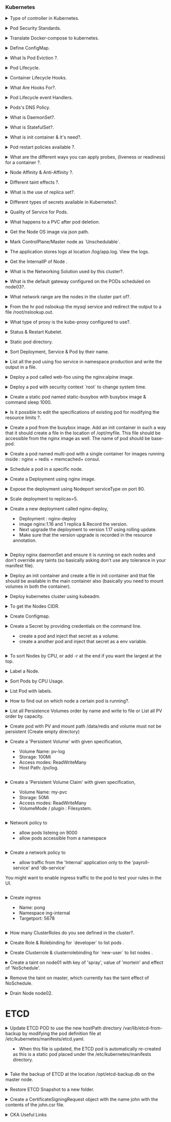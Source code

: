 
### Kubernetes

<details>
<summary> Type of controller in Kubernetes.</summary><br><b>

- `ReplicaSet` - It creates a stable set of pods, all running the same workload. You will almost never create this directly.
- `Deployment` - It maintains a ReplicaSet with the desired configuration, with some additional configuration for managing updates and rollbacks.
- `StatefulSet` - It is used to manage stateful applications with persistent storage. Pod names are persistent and are retained when rescheduled (app-0, app-1). Storage stays associated with replacement pods, and volumes persist when pods are deleted.
- `Job` - A Job creates one or more short-lived Pods and expects them to successfully terminate.
- `CronJob` - A CronJob creates Jobs on a schedule.
- `DaemonSet` - It ensures that all (or some) Nodes run a copy of a Pod. As nodes are added to the cluster, Pods are added to them. As nodes are removed from the cluster, those Pods are garbage collected. Common for system processes like CNI, Monitor agents, proxies, etc.

</b></details>

<details>
<summary> Pod Security Standards.</summary><br><b>

<!-- overview -->

The Pod Security Standards define three different _policies_ to broadly cover the security
spectrum. These policies are _cumulative_ and range from highly-permissive to highly-restrictive.
This guide outlines the requirements of each policy.

| Profile | Description |
| ------ | ----------- |
| <strong style="white-space: nowrap">Privileged</strong> | Unrestricted policy, providing the widest possible level of permissions. This policy allows for known privilege escalations. |
| <strong style="white-space: nowrap">Baseline</strong> | Minimally restrictive policy which prevents known privilege escalations. Allows the default (minimally specified) Pod configuration. |
| <strong style="white-space: nowrap">Restricted</strong> | Heavily restricted policy, following current Pod hardening best practices. |

<!-- body -->

[Pod Security Standards](https://kubernetes.io/docs/concepts/security/pod-security-standards/)

</b></details>

<details>
<summary> Translate Docker-compose to kubernetes.</summary><br><b>

What's Kompose? It's a conversion tool for all things compose (namely Docker Compose) to container orchestrators (Kubernetes or OpenShift).

### Use Kompose

In a few steps, we'll take you from Docker Compose to Kubernetes. All
you need is an existing `docker-compose.yml` file.

1. Go to the directory containing your `docker-compose.yml` file. If you don't have one, test using this one.

   ```yaml
   version: "2"

   services:

     redis-master:
       image: k8s.gcr.io/redis:e2e
       ports:
         - "6379"

     redis-slave:
       image: gcr.io/google_samples/gb-redisslave:v3
       ports:
         - "6379"
       environment:
         - GET_HOSTS_FROM=dns

     frontend:
       image: gcr.io/google-samples/gb-frontend:v4
       ports:
         - "80:80"
       environment:
         - GET_HOSTS_FROM=dns
       labels:
         kompose.service.type: LoadBalancer
   ```

2. To convert the `docker-compose.yml` file to files that you can use with
   `kubectl`, run `kompose convert` and then `kubectl apply -f <output file>`.

   ```bash
   kompose convert
   ```

[Kompose](https://kubernetes.io/docs/tasks/configure-pod-container/translate-compose-kubernetes/)

</b></details>

<details>
<summary> Define ConfigMap.</summary><br><b>

Many applications rely on configuration which is used during either application initialization or runtime. Most of the times there is a requirement to adjust values assigned to configuration parameters. ConfigMaps is the kubernetes way to inject application pods with configuration data. ConfigMaps allow you to decouple configuration artifacts from image content to keep containerized applications portable. This page provides a series of usage examples demonstrating how to create ConfigMaps and configure Pods using data stored in ConfigMaps.

You can use either `kubectl create configmap` or a ConfigMap generator in `kustomization.yaml` to create a ConfigMap. Note that `kubectl` starts to support `kustomization.yaml` since 1.14.

Use the `kubectl create configmap` command to create ConfigMaps from `directories`, `files`, or `literal values` :

```shell
kubectl create configmap <map-name> <data-source>
```

where \<map-name> is the name you want to assign to the ConfigMap and \<data-source> is the directory, file, or literal value to draw the data from.
The name of a ConfigMap object must be a valid

* `Create ConfigMaps from directories `
```shell
kubectl create configmap test-config --from-file=dirPath
```
* `Create ConfigMaps from files `
```shell
kubectl create configmap test-file3 --from-file=jenkins-deploy-pod-k8s.txt

#If you want to Define the key to use when creating a ConfigMap from a file.
kubectl create configmap test-file3 --from-file=testkey=jenkins-deploy-pod-k8s.txt
```
* `Create ConfigMaps from literal values `
```shell
kubectl create configmap special-config --from-literal=special.how=very --from-literal=special.type=charm
```
You can pass in multiple key-value pairs. Each pair provided on the command line is represented as a separate entry in the `data` section of the ConfigMap.

[ConfigMap](https://kubernetes.io/docs/tasks/configure-pod-container/configure-pod-configmap/)

</b></details>

<details>
<summary> What Is Pod Eviction ?.</summary><br><b>

A pod eviction is a characteristic function of Kubernetes used in certain scenarios, such as node NotReady, insufficient node resources, and expelling pods to other nodes. There are two eviction mechanisms in Kubernetes:

* `kube-controller-manager`: Periodically checks the status of all nodes and evicts all pods on the node when the node is in NotReady state for more than a certain period.

following startup parameters are provided to control eviction:

1. `pod-eviction-timeout`: After the NotReady state node exceeds a default time of five minutes, the eviction will be executed.

2. `node-eviction-rate`: The drive rate, or the rate at which the node is driven.

3. `secondary-node-eviction-rate`: When there are too many down nodes in the cluster, the corresponding drive rate is also reduced.

4. `unhealthy-zone-threshold`: When the number of node downtimes in the zone exceeds 55 percent, and the zone is unhealthy.

5.` arge-cluster-size-threshold`: Determines whether the cluster is large. A cluster with over 50 (default) nodes is a large cluster.

* `kubelet`: Periodically checks the resources of the node and evicts some pods according to their priority when resources are insufficient.

The specific resources checked are:

* `memory.available`

* `nodefs.available`

* `nodefs.inodesFree`

* `imagefs.available`

* `imagefs.inodesFree`

</b></details>

<details>
<summary> Pod Lifecycle.</summary><br><b>

A Pod's `status` field is a object, which has a `phase` field.Phase of a Pod is high-level summary of where the Pod is in its lifecycle. Here are the possible values for `phase`:

Value       | Description
:-----------|:-----------
`Pending`   | The Pod has been accepted by the Kubernetes cluster, but one or more of the containers has not been set up and made ready to run. This includes time a Pod spends waiting to be scheduled as well as the time spent downloading container images over the network.
`Running`   | The Pod has been bound to a node, and all of the containers have been created. At least one container is still running, or is in the process of starting or restarting.
`Succeeded` | All containers in the Pod have terminated in success, and will not be restarted.
`Failed`    | All containers in the Pod have terminated, and at least one container has terminated in failure. That is, the container either exited with non-zero status or was terminated by the system.
`Unknown`   | For some reason the state of the Pod could not be obtained. This phase typically occurs due to an error in communicating with the node where the Pod should be running.

* When a Pod is being deleted, it is shown as `Terminating` by some kubectl commands.
This `Terminating` status is not one of the Pod phases.
A Pod is granted a term to terminate gracefully, which defaults to 30 seconds.
You can use the flag `--force` to terminate a Pod by force.

If a node dies or is disconnected from the rest of the cluster, Kubernetes
applies a policy for setting the `phase` of all Pods on the lost node to Failed.

* `Container states `: 3 possible container states: `Waiting`, `Running`, and `Terminated`.

To check the state of a Pod's containers, you can use
`kubectl describe pod <name-of-pod>`. The output shows the state for each container
within that Pod.

* `Waiting` : If a container is not in either the `Running` or `Terminated` state, it is `Waiting`.
A container in the `Waiting` state is still running the operations it requires in order to complete start up: 
for e.g. , pulling the container image from a container image registry, or applying secret data.
When you use `kubectl` to query a Pod with a container that is `Waiting`, you also see
a Reason field to summarize why the container is in that state.

* `Running` : `Running` status indicates that a container is executing without issues. If there
was a `postStart` hook configured, it has already executed and finished. When you use
`kubectl` to query a Pod with a container that is `Running`, you also see information
about when the container entered the `Running` state.

* `Terminated` : `Terminated` state began execution and then either ran to
completion or failed for some reason. When you use `kubectl` to query a Pod with
a container that is `Terminated`, you see a reason, an exit code, and the start and
finish time for that container's period of execution.

If a container has a `preStop` hook configured, this hook runs before the container enters
the `Terminated` state.

[Pod Lifecycle](https://kubernetes.io/docs/concepts/workloads/pods/pod-lifecycle/)

</b></details>

<details>
<summary> Container Lifecycle Hooks.</summary><br><b>

Kubernetes provides Containers with lifecycle hooks. The hooks enable Containers to be aware of events in their management lifecycle and run code implemented in a handler when the corresponding lifecycle hook is executed.

`There are two hooks that are exposed to Containers:`

`PostStart ` : This hook is executed immediately after a container is created. However, there is no guarantee that the hook will execute before the container ENTRYPOINT. No parameters are passed to the handler.

`PreStop ` : This hook is called immediately before a container is terminated due to an API request or management event such as a liveness/startup probe failure, preemption, resource contention and others. A call to the PreStop hook fails if the container is already in a terminated or completed state and the hook must complete before the TERM signal to stop the container can be sent. The Pod's termination grace period countdown begins before the PreStop hook is executed, so regardless of the outcome of the handler, the container will eventually terminate within the Pod's termination grace period. No parameters are passed to the handler.

[Hooks](https://kubernetes.io/docs/concepts/containers/container-lifecycle-hooks/)

</b></details>

<details>
<summary> What Are Hooks For?.</summary><br><b>

The primary purpose of lifecycle hooks is to provide a mechanism for detecting and responding to container state changes. The surfaced events track each container’s progress through its linear lifecycle. Before starting to use hooks, it’s important to understand what each of the three lifecycle phases means :`Waiting`, `Running`, and `Terminated`.

Being able to track transitions between these phases gives you more insights into the status of your cluster. Registered hook handlers run within the container, so they can prepare or clean up its environment as it moves in and out of the Running state.

As hooks are managed by Kubernetes, they’re guaranteed to be executed, even in a failure scenario. Your hooks will still run if a container becomes Terminated because Kubernetes evicted its pod. You can reliably handle terminations due to resource constraints and cluster-level errors using lifecycle event handlers.

* `Hook Handlers` : Handlers are the second foundational component of the lifecycle hook system. There are two different types, Exec and HTTP.

[Hooks Handlers](https://www.containiq.com/post/kubernetes-container-lifecycle-events-and-hooks)
</b></details>

<details>
<summary> Pod Lifecycle event Handlers.</summary><br><b>

Kubernetes supports the postStart and preStop events. Kubernetes sends the postStart event immediately after a Container is started, and it sends the preStop event immediately before the Container is terminated. A Container may specify one handler per event.

Kubernetes sends the postStart event immediately after the Container is created. There is no guarantee, however, that the postStart handler is called before the Container's entrypoint is called. The postStart handler runs asynchronously relative to the Container's code, but Kubernetes' management of the container blocks until the postStart handler completes. The Container's status is not set to RUNNING until the postStart handler completes.

Kubernetes sends the preStop event immediately before the Container is terminated. Kubernetes' management of the Container blocks until the preStop handler completes, unless the Pod's grace period expires. 

* Kubernetes only sends the preStop event when a Pod is terminated. This means that the preStop hook is not invoked when the Pod is completed.

[Handlers](https://kubernetes.io/docs/tasks/configure-pod-container/attach-handler-lifecycle-event/)

</b></details>


<details>
<summary>Pods's DNS Policy.</summary><br><b>

A DNS query may return different results based on the namespace of the Pod making it. DNS queries that don't specify a namespace are limited to the Pod's namespace. Access Services in other namespaces by specifying it in the DNS query.

For example, consider a Pod in a test namespace. A data Service is in the prod namespace.

A query for data returns no results, because it uses the Pod's test namespace.

A query for data.prod returns the intended result, because it specifies the namespace.

DNS queries may be expanded using the Pod's /etc/resolv.conf. Kubelet sets this file for each Pod. For example, a query for just data may be expanded to data.test.svc.cluster.local. The values of the search option are used to expand queries. 

```
nameserver 10.32.0.10
search <namespace>.svc.cluster.local svc.cluster.local cluster.local
options ndots:5
```

In summary, a Pod in the _test_ namespace can successfully resolve either 
`data.prod` or `data.prod.svc.cluster.local`.

What objects get DNS records?

1. Services
2. Pods

## Services

* `A/AAAA records` : "Normal" (not headless) Services are assigned a DNS A or AAAA record,
depending on the IP family of the Service, for a name of the form
`my-svc.my-namespace.svc.cluster-domain.example`.  This resolves to the cluster IP
of the Service.

"Headless" (without a cluster IP) Services are also assigned a DNS A or AAAA record,
depending on the IP family of the Service, for a name of the form
`my-svc.my-namespace.svc.cluster-domain.example`.  Unlike normal
Services, this resolves to the set of IPs of the Pods selected by the Service.
Clients are expected to consume the set or else use standard round-robin
selection from the set.

* `SRV records` : SRV Records are created for named ports that are part of normal or [Headless
Services].

For each named port, the SRV record would have the form
`_my-port-name._my-port-protocol.my-svc.my-namespace.svc.cluster-domain.example`.

For a regular Service, this resolves to the port number and the domain name:
`my-svc.my-namespace.svc.cluster-domain.example`.

## Pods

* `A/AAAA records` : 

In general a Pod has the following DNS resolution:

`pod-ip-address.my-namespace.pod.cluster-domain.example`.

For example, if a Pod in the `default` namespace has the IP address 172.17.0.3,
and the domain name for your cluster is `cluster.local`, then the Pod has a DNS name:

`172-17-0-3.default.pod.cluster.local`.

Any Pods exposed by a Service have the following DNS resolution available:

`pod-ip-address.service-name.my-namespace.svc.cluster-domain.example`.

* Pod's hostname and subdomain fields

Currently when a Pod is created, its hostname is the Pod's `metadata.name` value.

The Pod spec has an optional `hostname` field, which can be used to specify the
Pod's hostname. When specified, it takes precedence over the Pod's name to be
the hostname of the Pod. For example, given a Pod with `hostname` set to
"`my-host`", the Pod will have its hostname set to "`my-host`".

The Pod spec also has an optional `subdomain` field which can be used to specify
its subdomain. For example, a Pod with `hostname` set to "`foo`", and `subdomain`
set to "`bar`", in namespace "`my-namespace`", will have the fully qualified
domain name (FQDN) "`foo.bar.my-namespace.svc.cluster-domain.example`".

For a headless Service, this resolves to multiple answers, one for each Pod
that is backing the Service, and contains the port number and the domain name of the Pod
of the form `auto-generated-name.my-svc.my-namespace.svc.cluster-domain.example`.

DNS policies can be set on a per-Pod basis. Currently Kubernetes supports the
following Pod-specific DNS policies. These policies are specified in the
`dnsPolicy` field of a Pod Spec.

- "`Default`": The Pod inherits the name resolution configuration from the node
  that the Pods run on.

- "`ClusterFirst`": Any DNS query that does not match the configured cluster
  domain suffix, such as "`www.kubernetes.io`", is forwarded to the upstream
  nameserver inherited from the node. Cluster administrators may have extra
  stub-domain and upstream DNS servers configured.

- "`ClusterFirstWithHostNet`": For Pods running with hostNetwork, you should
  explicitly set its DNS policy "`ClusterFirstWithHostNet`".
  - Note: This is not supported on Windows.

- "`None`": It allows a Pod to ignore DNS settings from the Kubernetes
  environment. All DNS settings are supposed to be provided using the
  `dnsConfig` field in the Pod Spec.

[DNS Policy](https://kubernetes.io/docs/concepts/services-networking/dns-pod-service/)

</b></details>


<details>
<summary>What is DaemonSet?.</summary><br><b>

A _DaemonSet_ ensures that all (or some) Nodes run a copy of a Pod.  As nodes are added to the
cluster, Pods are added to them.  As nodes are removed from the cluster, those Pods are garbage
collected.  Deleting a DaemonSet will clean up the Pods it created.

Some typical uses of a DaemonSet are:

- running a cluster storage daemon on every node
- running a logs collection daemon on every node
- running a node monitoring daemon on every node

In a simple case, one DaemonSet, covering all nodes, would be used for each type of daemon.
A more complex setup might use multiple DaemonSets for a single type of daemon, but with
different flags and/or different memory and cpu requests for different hardware types.

* `Taints and Tolerations` : Although Daemon Pods respect but following tolerations are added to DaemonSet Pods automatically according to the related features.

| Toleration Key                           | Effect     | Version | Description |
| ---------------------------------------- | ---------- | ------- | ----------- |
| `node.kubernetes.io/not-ready`           | NoExecute  | 1.13+   | DaemonSet pods will not be evicted when there are node problems such as a network partition. |
| `node.kubernetes.io/unreachable`         | NoExecute  | 1.13+   | DaemonSet pods will not be evicted when there are node problems such as a network partition. |
| `node.kubernetes.io/disk-pressure`       | NoSchedule | 1.8+    | DaemonSet pods tolerate disk-pressure attributes by default scheduler. |
| `node.kubernetes.io/memory-pressure`     | NoSchedule | 1.8+    | DaemonSet pods tolerate memory-pressure attributes by default scheduler. |
| `node.kubernetes.io/unschedulable`       | NoSchedule | 1.12+   | DaemonSet pods tolerate unschedulable attributes by default scheduler. |
| `node.kubernetes.io/network-unavailable` | NoSchedule | 1.12+   | DaemonSet pods, who uses host network, tolerate network-unavailable attributes by default scheduler. |

[DaemonSet](https://kubernetes.io/docs/concepts/workloads/controllers/daemonset/)
</b></details>

<details>
<summary>What is StatefulSet?.</summary><br><b>

StatefulSet is the workload API object used to manage stateful applications. Manages the deployment and scaling of a set of Pods, and provides guarantees about the ordering and uniqueness of these Pods. 

Like a Deployment, a StatefulSet manages Pods that are based on an identical container spec.

Unlike a Deployment, a StatefulSet maintains a sticky identity for each of their Pods. These pods are created from the same spec, but are not interchangeable: each has a persistent identifier that it maintains across any rescheduling.

If you want to use storage volumes to provide persistence for your workload, you can use a StatefulSet as part of the solution. Although individual Pods in a StatefulSet are susceptible to failure, the persistent Pod identifiers make it easier to match existing volumes to the new Pods that replace any that have failed.

StatefulSets are valuable for applications that require one or more of the following.

* Stable, unique network identifiers.

* Stable, persistent storage.

* Ordered, graceful deployment and scaling.

* Ordered, automated rolling updates.

StatefulSet Pods have a unique identity that is comprised of an ordinal, a
stable network identity, and stable storage. The identity sticks to the Pod,
regardless of which node it's (re)scheduled on.

* `Ordinal Index` : For a StatefulSet with N replicas, each Pod in the StatefulSet will be
assigned an integer ordinal, from 0 up through N-1, that is unique over the Set.

* `Stable Network ID` : Each Pod in a StatefulSet derives its hostname from the name of the StatefulSet and the ordinal of the Pod. The pattern for the constructed hostname is `$(statefulset name)-$(ordinal)`. for example 3 Pods will be named `web-0,web-1,web-2`.

A StatefulSet can use a Headless Service to control the domain of its Pods. The domain managed by this Service takes the form: 

`$(service name).$(namespace).svc.cluster.local`, where "cluster.local" is the cluster domain.

Each Pod gets a matching DNS subdomain, taking the form: `$(podname).$(governing service domain)`, where the governing service is defined by the `serviceName` field on the StatefulSet.

StatefulSet name, and how that affects the DNS names for the StatefulSet's Pods.

Cluster Domain | Service (ns/name) | StatefulSet (ns/name)  | StatefulSet Domain  | Pod DNS | Pod Hostname |
-------------- | ----------------- | ----------------- | -------------- | ------- | ------------ |
 cluster.local | default/nginx     | default/web       | nginx.default.svc.cluster.local | web-{0..N-1}.nginx.default.svc.cluster.local | web-{0..N-1} |
 cluster.local | foo/nginx         | foo/web           | nginx.foo.svc.cluster.local     | web-{0..N-1}.nginx.foo.svc.cluster.local     | web-{0..N-1} |
 kube.local    | foo/nginx         | foo/web           | nginx.foo.svc.kube.local        | web-{0..N-1}.nginx.foo.svc.kube.local        | web-{0..N-1} |


[StatefulSet](https://kubernetes.io/docs/concepts/workloads/controllers/statefulset/)
</b></details>

<details>
<summary>What is init container & it's need?.</summary><br><b>

An Init container is the one that starts and executes before other containers in the same Pod. It meant to perform initialization logic for the main application hosted on the Pod. Contain utilities or custom code for setup that is not present in an app image for security reasons. For example, create the necessary user accounts, perform database migrations, create database schemas and so on.

[Init-Containers](https://kubernetes.io/docs/concepts/workloads/pods/init-containers/)
</b></details>

<details>
<summary>Pod restart policies available ?.</summary><br><b>

* The spec of a Pod has a restartPolicy field with possible values Always, OnFailure, and Never. 

* The default value is Always.

The restartPolicy applies to all containers in the Pod. restartPolicy only refers to restarts of the containers by the kubelet on the same node. After containers in a Pod exit, the kubelet restarts them with an exponential back-off delay (10s, 20s, 40s, …), that is capped at five minutes. Once a container has executed for 10 minutes without any problems, the kubelet resets the restart backoff timer for that container.

</b></details>

<details>
<summary>What are the different ways you can apply probes, (liveness or readiness) for a container ?.</summary><br><b>

The kubelet uses liveness probes to know when to restart a container. For example, liveness probes could catch a deadlock, where an application is running, but unable to make progress. Restarting a container in such a state can help to make the application more available despite bugs.

* liveness exec/command : 

* liveness HTTP request :  kubelet sends an HTTP GET request to the server that is running in the container and listening on port 8080. If the handler for the server's /healthz path returns a success code, the kubelet considers the container to be alive and healthy. If the handler returns a failure code, the kubelet kills the container and restarts it.

Any code greater than or equal to 200 and less than 400 indicates success. Any other code indicates failure.

* liveness TCP request : kubelet will attempt to open a socket to your container on the specified port. If it can establish a connection, the container is considered healthy, if it can't it is considered a failure.

* liveness gRPC request : If your application implements gRPC Health Checking Protocol, kubelet can be configured to use it for application liveness checks. You must enable the GRPCContainerProbe feature gate in order to configure checks that rely on gRPC.

The kubelet uses readiness probes to know when a container is ready to start accepting traffic. A Pod is considered ready when all of its containers are ready. One use of this signal is to control which Pods are used as backends for Services. When a Pod is not ready, it is removed from Service load balancers.

The kubelet uses startup probes to know when a container application has started. If such a probe is configured, it disables liveness and readiness checks until it succeeds, making sure those probes don't interfere with the application startup. This can be used to adopt liveness checks on slow starting containers, avoiding them getting killed by the kubelet before they are up and running.

Protect slow starting containers with startup probes

Sometimes, you have to deal with legacy applications that might require an additional startup time on their first initialization. In such cases, it can be tricky to set up liveness probe parameters without compromising the fast response to deadlocks that motivated such a probe. The trick is to set up a startup probe with the same command, HTTP or TCP check, with a failureThreshold * periodSeconds long enough to cover the worse case startup time.


[Liveness / Readiness Probes](https://kubernetes.io/docs/tasks/configure-pod-container/configure-liveness-readiness-startup-probes/)

[Youtube](https://www.youtube.com/watch?v=3TJRkKWuVoM&ab_channel=JustmeandOpensource)

</b></details>

<details>
<summary>Node Affinity & Anti-Affinity ?. </summary><br><b>

You can constrain a Pod so that it can only run on particular set of node(s). There are several ways to do this:

* nodeSelector field matching against node labels

` kubectl get nodes --show-labels `

` kubectl label nodes <your-node-name> disktype=ssd`

* Affinity and anti-affinity
    * Node affinity functions like the nodeSelector field but is more expressive and allows you to specify soft rules.

```yaml
apiVersion: v1
kind: Pod
metadata:
  name: nginx
spec:
  affinity:
    nodeAffinity:
      requiredDuringSchedulingIgnoredDuringExecution:
        nodeSelectorTerms:
        - matchExpressions:
          - key: disktype
            operator: In
            values:
            - ssd            
  containers:
  - name: nginx
    image: nginx
    imagePullPolicy: IfNotPresent
```
* Inter-pod affinity/anti-affinity allows you to constrain Pods against labels on other Pods.

* nodeName field

```yaml
apiVersion: v1
kind: Pod
metadata:
  name: nginx
spec:
  containers:
  - name: nginx
    image: nginx
  nodeName: kube-01
```

[Node Affinity & Anti-Affinity](https://kubernetes.io/docs/concepts/scheduling-eviction/assign-pod-node/#node-affinity)

</b></details>

<details>
<summary>Different taint effects ?. </summary><br><b>

Tolerations are applied to pods, and allow (but do not require) the pods to schedule onto nodes with matching taints.

Taints and tolerations work together to ensure that pods are not scheduled onto inappropriate nodes. One or more taints are applied to a node; this marks that the node should not accept any pods that do not tolerate the taints.

[Taint & Tolerations](https://kubernetes.io/docs/tasks/configure-pod-container/configure-liveness-readiness-startup-probes/)

</b></details>

<details>
<summary>What is the use of replica set?.</summary><br><b>

A ReplicaSet ensures that a specified number of pod replicas are running at any given time. 

However, a Deployment is a higher-level concept that manages ReplicaSets and provides declarative updates to Pods along with a lot of other useful features. 

Therefore, we recommend using Deployments instead of directly using ReplicaSets, unless you require custom update orchestration or don't require updates at all. 

This actually means that you may never need to manipulate ReplicaSet objects: use a Deployment instead, and define your application in the spec section.

[ReplicaSet](https://kubernetes.io/docs/concepts/workloads/controllers/replicaset/)

</b></details>

<details>
<summary>Different types of secrets available in Kubernetes?.</summary><br><b>

|   Type                            |      Usecase             |
|---------------------------------- |--------------------------|
|Opaque arbitrary                   | user-defined data        |
|kubernetes.io/service-account-token| service account token    |
|kubernetes.io/dockercfg            |serialized .dockercfg file|
|kubernetes.io/dockerconfigjson     |serialized config.jsonfile|
|kubernetes.io/basic-auth           |cred for basic auth       |
|kubernetes.io/ssh-auth             |credentials for SSH auth  |
|kubernetes.io/tls                  |for a TLS client/server   |
|bootstrap.kubernetes.io/token      | bootstrap token data     |

[Types of Secrets](https://kubernetes.io/docs/concepts/configuration/secret/)
</b></details>


<details>
<summary>Quality of Service for Pods.</code></summary><br><b>

When Kubernetes creates a Pod it assigns one of these QoS classes to the Pod:

* Guaranteed : 
    * Every Container in the Pod must have a memory limit and a memory request.

    * For every Container in the Pod, the memory limit must equal the memory request. 

    * Every Container in the Pod must have a CPU limit and a CPU request.

    * For every Container in the Pod, the CPU limit must equal the CPU request.

* Burstable : At least one Container in the Pod has a memory or CPU request or limit.

* BestEffort : Containers in the Pod must not have any memory or CPU limits or requests.
</b></details>

<details>
<summary>What happens to a PVC after pod deletion.</code></summary><br><b>

PVCs have a lifetime independent of pods. If PV still exists it may be because it has ReclaimPolicy set to Retain in which case it won't be deleted even if PVC is gone.

PersistentVolumes can have various reclaim policies, including “Retain”, “Recycle”, and “Delete”. For dynamically provisioned PersistentVolumes, the default reclaim policy is “Delete”. This means that a dynamically provisioned volume is automatically deleted when a user deletes the corresponding PersistentVolumeClaim. This automatic behavior might be inappropriate if the volume contains precious data. Notice that the RECLAIM POLICY is Delete (default value), which is one of the two reclaim policies, the other one is Retain. (A third policy Recycle has been deprecated). In case of Delete, the PV is deleted automatically when the PVC is removed, and the data on the PVC will also be lost.

In that case, it is more appropriate to use the “Retain” policy. With the “Retain” policy, if a user deletes a PersistentVolumeClaim, the corresponding PersistentVolume is not be deleted. Instead, it is moved to the Released phase, where all of its data can be manually recovered.

This may also happens too when persistent volume is protected. You should be able to cross verify this:

kubectl describe pvc PVC_NAME | grep Finalizers

</b></details>


<details>
<summary>Get the Node OS image via json path.</code></summary><br><b>

`kubectl get node -o=jsonpath=’{.items[*].status.nodeInfo.osImage}’ `

`kubectl describe nodes | grep -i "OS Image" `
</b></details>

<details>
<summary>Mark ControlPlane/Master node as `Unschedulable`.</code></summary><br><b>

`kubectl taint nodes master/controlplane node-role.kubernetes.io/master:NoSchedule- `
</b></details>

<details>
<summary>The application stores logs at location /log/app.log. View the logs.</code></summary><br><b>

`  kubectl exec webapp cat /log/app.log `

for searching logs for a pattern

`kubectl logs foobar -n pods | grep "file-not-found" `
</b></details>

<details>
<summary>Get the InternalIP of Node .</code></summary><br><b>

`kubectl get nodes -o jsonpath='{.items[*].status.addresses[?(@.type=="InternalIP")].address}' `

For Node Info

`kubectl get nodes -o custom-columns=NAME:.metadata.name,VER:.status.nodeInfo.kubeletVersion `

` kubectl get nodes -o=jsonpath=’{.items[*].metadata.name}’ `

` kubectl get po -o wide --sort-by=.spec.nodeName `

`kubectl get pod -o=custom-columns=NAME:.metadata.name,IMAGE:.spec.containers[*].image --all-namespaces `

for Deployment

`kubectl get deployment -o=jsonpath={.items[0].metadata.name} `

</b></details>

<details>
<summary>What is the Networking Solution used by this cluster?.</code></summary><br><b>

`Check the config file located at /etc/cni/net.d/ `
</b></details>

<details>
<summary>What is the default gateway configured on the PODs scheduled on node03?.</code></summary><br><b>

` ip addr show weave `

` ip link show weave`
</b></details>

<details>
<summary>What network range are the nodes in the cluster part of?.</code></summary><br><b>

 Run the command `ip addr` and look at the IP address assigned to the `ens3 interfaces`. Derive network range from that. 
</b></details>


<details>
<summary>From the hr pod nslookup the mysql service and redirect the output to a file /root/nslookup.out.</code></summary><br><b>

` kubectl exec -it hr nslookup mysql.payroll > /root/nslookup.out `

` Kubectl run test-dns --image=busybox:1.28 --restart=Never --rm -it nslookup nginx-service > /opt/service.dns `

</b></details>

<details>
<summary>What type of proxy is the kube-proxy configured to use?.</code></summary><br><b>

` kubectl logs kube-proxy-ft6n7 -n kube-system `
</b></details>


<details>
<summary>Status & Restart Kubelet.</code></summary><br><b>

`sudo systemctl status kubelet `

`sudo systemctl start kubelet `
</b></details>


<details>
<summary>Static pod directory.</code></summary><br><b>

Static Pods are managed directly by the kubelet daemon on a specific node, without the API server observing them. Unlike Pods that are managed by the control plane (for example, a Deployment); instead, the kubelet watches each static Pod (and restarts it if it fails).

Static Pods are always bound to one Kubelet on a specific node.

The kubelet automatically tries to create a mirror Pod on the Kubernetes API server for each static Pod. This means that the Pods running on a node are visible on the API server, but cannot be controlled from there. The Pod names will be suffixed with the node hostname with a leading hyphen.

`Dir : /etc/kubernetes/manifests/ `
</b></details>


<details>
<summary>Sort Deployment, Service & Pod by their name.</code></summary><br><b>

` kubectl get deploy --sort-by=.metadata.name `
` kubectl get services --sort-by=.metadata.name `
` kubectl get pod --sort-by=.metadata.name `
</b></details>

<details>
<summary>List all the pod using foo service in namespace production and write the output in a file.</code></summary><br><b>

` kubectl  get po -n production —selectors=labelsUsedByFooService `
</b></details>


<details>
<summary>Deploy a pod called web-foo using the nginx:alpine image.</code></summary><br><b>

`kubectl run web-foo --image=nginx:alpine --restart=Never`
</b></details>

<details>
<summary>Deploy a pod  with  security context `root` to change system time.</code></summary><br><b>

```yaml
apiVersion: v1
kind: Pod
metadata:
  name: ubuntu-sleeper
  namespace: default
spec:
  securityContext:
    runAsUser: 1010
  containers:
  - command:
    - sleep
    - "4800"
    image: ubuntu
    name: ubuntu-sleeper
    securityContext:
      capabilities:
        add: ["SYS_TIME"]

```
</b></details>


<details>
<summary>Create a static pod named static-busybox 
with busybox image & command sleep 1000.</code></summary><br><b>

` kubectl run --restart=Never --image=busybox static-busybox --dry-run -o yaml --command -- sleep 1000 > /etc/kubernetes/manifests/static-busybox.yaml `
</b></details>


<details>
<summary>Is it possible to edit the specifications of existing pod for modifying the resource limits ?.</summary><br><b>

No, recreate it using updated spec.
</b></details>

<details>
<summary>Create a pod from the busybox image. Add an init container in such a way that it should create a file in the location of /opt/myfile. This file should be accessible from the nginx image as well. The name of pod should be base-pod.</code></summary><br><b>

`kubectl run --generator=run-pod/v1 base-pod --image=busybox --dry-run -o yaml >pod.yaml `

` kubectl exec -it init-pod-example init -c nginx  -- /bin/bash `
`ls -l /opt`
</b></details>

<details>
<summary>Create a pod named multi-pod with a single container for   images running inside : nginx + redis + memcached+ consul.</code></summary><br><b>

```yaml
apiVersion: v1
kind: Pod
metadata:
  name: multi-pod
spec:
  containers:
  - image: nginx
    name: nginx
  - image: redis
    name: redis
  - image: memcached
    name: memcached
  - image: consul
    name: consul 
```
</b></details>


<details>
<summary> Schedule a pod in a specific node.</code></summary><br><b>

```yaml
apiVersion: v1
kind: Pod
metadata:
  creationTimestamp: null
  labels:
    run: nginx
  name: nginx
spec:
  tolerations:
      - key: node-role.kubernetes.io/master
        effect: NoSchedule
  containers:
  - image: nginx
    name: nginx
    resources: {}
  nodeSelector:
     disktype: ssd
  dnsPolicy: ClusterFirst
  restartPolicy: Always
status: {}
 
```
</b></details>

<details>
<summary>Create a Deployment using nginx image.</code></summary><br><b>

`kubectl create deployment --image=nginx nginx --replicas=2 --dry-run=client -o yaml > nginx-deploy.yaml `
</b></details>

<details>
<summary>Expose the deployment using Nodeport serviceType on port 80.</code></summary><br><b>

`kubectl expose deployment nginx --type=NodePort --port=80 --name=nginx-service --dry-run -o yaml > nginx-service.yaml `
</b></details>

<details>
<summary>Scale deployment to replicas=5.</code></summary><br><b>

`kubectl scale deployment.v1.apps/presentation --replicas=5 ` 
</b></details>

<details>
<summary>Create a new deployment called nginx-deploy, 

* Deployment : nginx-deploy
* image nginx:1.16 and 1 replica & Record the version. 
* Next upgrade the deployment to version 1.17 using rolling update. 
* Make sure that the version upgrade is recorded in the resource annotation.</code></summary><br><b>
 
`kubectl run nginx-deploy --image=nginx:1.16 --replicas=1 --record `
`kubectl rollout history deploy nginx-deploy `

`kubectl set image deployment/nginx-deploy nginx-deploy=nginx:1.17 --record `

#verify

`kubectl rollout history deploy nginx-deploy `

`kubectl describe deploy nginx-deploy | grep -i image `

`kubectl describe pod nginx-deploy-5bd9796fd6-z92f9 | grep image `
</b></details>

<details>
<summary> Deploy nginx daemonSet and ensure it is running on each nodes and don't override any taints (so basically asking don't use any tolerance in your manifest file).</code></summary><br><b>

```yaml
apiVersion: apps/v1
kind: DaemonSet
metadata:
 name: nginx-daemonset
spec:
 selector:
   matchLabels:
     app: nginx-app
 template:
   metadata:
     labels:
       app: nginx-app
   spec:
     containers:
       - name: nginx-app
         image: nginx

```
</b></details>

<details>
<summary> Deploy an init container and create a file in init container and that file should be available in the main container also (basically you need to mount volumes in both the container).</code></summary><br><b>

```yaml
apiVersion: v1
kind: Pod
metadata:
  name: init-pod-example
  labels:
    app: init-demo
spec:
  containers:
    - name: nginx
      image: nginx
      volumeMounts:
        - name: vol1
          mountPath: "/var/www/html"
  initContainers:
    - name: busybox
      image: busybox
      volumeMounts:
        - name: vol1
          mountPath: "/demo"
      command: ['sh','-c','echo "Hello World" > /demo/hello.txt']
  volumes:
  - name: vol1
    hostPath:
      path: /tmp/demo
```
</b></details>


<details>
<summary> Deploy kubernetes cluster using kubeadm.</code></summary><br><b>

* Install kubeadm package on each node

* Run “kubeadm init” on the master node.

* Run below commands on the master node

* mkdir -p $HOME/.kube

* sudo cp -i /etc/kubernetes/admin.conf $HOME/.kube/config

* sudo chown $(id -u):$(id -g) $HOME/.kube/config”

* Install weavenet network plugin using the below command

` kubectl apply -f "https://cloud.weave.works/k8s/net?k8s-version=$(kubectl version | base64 | tr -d '\n')" `

</b></details>


<details>
<summary>To get the Nodes CIDR.</code></summary><br><b>

`kubectl get nodes -o jsonpath=’{.items[*].spec.podCIDR}’ `
</b></details>


<details>
<summary>Create Configmap.</code></summary><br><b>

`kubectl create configmap webapp-config-map --from-literal=APP_COLOR=darkblue  --from-literal=APP_Name=demo `
</b></details>

<details>
<summary>Create a Secret by providing credentials on the command line. 

* create a pod and inject that secret as a volume.
* create a another pod and inject that secret as a env variable.</code></summary><br><b>

` kubectl create secret generic test-secret --from-literal='username=my-app' --from-literal='password=39528$vdg7Jb' `

```yaml
apiVersion: v1
kind: Pod
metadata:
  name: secret-test-pod
spec:
  containers:
  - name: test-container
    image: nginx
    volumeMounts:
    # name must match the volume name below
    - name: secret-volume
      mountPath: /etc/secret-volume
  # Secret data is exposed to Containers in the Pod through a Volume.
  volumes:
  - name: secret-volume
    secret:
    secretName: test-secret
```

`kubectl create secret generic backend-user --from-literal=backend-username='backend-admin'`

```yaml
apiVersion: v1
kind: Pod
metadata:
  name: env-single-secret
spec:
  containers:
  - name: envars-test-container
    image: nginx
    env:
    - name: SECRET_USERNAME
      valueFrom:
        secretKeyRef:
          name: backend-userkubectl create secret generic backend-user --from-literal=backend-username='backend-admin'
          key: backend-username
```
</b></details>

<details>
<summary> To sort Nodes by CPU, or add -r at the end if you want the largest at the top.</code></summary><br><b>

`kubectl top pod | sort -k2 -n `
</b></details>


<details>
<summary> Label a Node.</code></summary><br><b>

`kubectl label node node01 color=blue `
</b></details>

<details>
<summary> Sort Pods by CPU Usage.</code></summary><br><b>

`kubectl top pods --all-namespaces  --sort-by cpu `
</b></details>

<details>
<summary> List Pod with labels.</code></summary><br><b>

`kubectl get pods --show-labels `
</b></details>

<details>
<summary>How to find out on which node a certain pod is running?.</summary><br><b>

`kubectl get po -o wide`
</b></details>

<details>
<summary> List all Persistence Volumes order by name and write to file or List all PV order by capacity.</code></summary><br><b>

`kubectl get pv --sort-by=.metadata.name `

` kubectl get pv --sort-by=.spec.capacity.storage `
</b></details>

<details>
<summary> Create pod with PV and mount path /data/redis and volume must not be persistent (Create empty directory)</code></summary><br><b>

```yaml
apiVersion: v1
kind: Pod
metadata:
  name: two-containers
spec:

  restartPolicy: Never

  volumes:
  - name: shared-data
    emptyDir: {}

  containers:

  - name: nginx-container
    image: nginx
    volumeMounts:
    - name: shared-data
      mountPath: /data/redis

```
</b></details>


<details>
<summary> Create a 'Persistent Volume' with given specification,

* Volume Name: pv-log
* Storage: 100Mi
* Access modes: ReadWriteMany
* Host Path: /pv/log.</code></summary><br><b>

```yaml
apiVersion: v1
kind: PersistentVolume
metadata:
  name: pv-1
spec:
  accessModes:
    - ReadWriteMany
  capacity:
    storage: 100Mi
  hostPath:
    path: /pv/log

```
</b></details>


<details>
<summary> Create a 'Persistent Volume Claim' with given specification,

* Volume Name: my-pvc
* Storage: 50Mi
* Access modes: ReadWriteMany
* VolumeMode / plugin : Filesystem.</code></summary><br><b>

```yaml
apiVersion: v1
kind: PersistentVolumeClaim
metadata:
  name: my-pvc
spec:
  accessModes:
    - ReadWriteMany   #ReadWriteOnce pv & pvc should have access modes otherwise they won't bund will be in pending state
  volumeMode: Filesystem
  resources:
    requests:
      storage: 50Mi

```
</b></details>


<details>
<summary> Network policy to

* allow pods listeing on 9000
* allow pods accessible from a namespace </code></summary><br><b>

```yaml
apiVersion: networking.k8s.io/v1
kind: NetworkPolicy
metadata:
  name: allow-port-from-namespace
   namepsace: fubar
spec:
  podSelector: {}
  policyTypes:
  - Ingress
  - Egress
    ingress:
    - {}
  egress:
  - to:
    - podSelector: {}
    ports:
    - protocol: TCP
      port: 9000

  - to:
    - podSelector:
        matchLabels:
          name: corp-net

```
</b></details>


<details>
<summary> Create a network policy to 

* allow traffic from the 'Internal' application only to the 'payroll-service' and 'db-service'

You might want to enable ingress traffic to the pod to test your rules in the UI. </code></summary><br><b>

```yaml
apiVersion: networking.k8s.io/v1
kind: NetworkPolicy
metadata:
  name: internal-policy
  namespace: default
spec:
  podSelector:
    matchLabels:
      name: internal
  policyTypes:
  - Egress
  - Ingress
  ingress:
    - {}
  egress:
  - to:
    - podSelector:
        matchLabels:
          name: mysql
    ports:
    - protocol: TCP
      port: 3306

  - to:
    - podSelector:
        matchLabels:
          name: payroll
    ports:
    - protocol: TCP
      port: 8080

  - ports:
    - port: 53
      protocol: UDP
    - port: 53
      protocol: TCP

```
</b></details>


<details>
<summary> Create ingress

* Name: pong
* Namespace ing-internal
* Targetport: 5678  </code></summary><br><b>

```yaml
apiVersion: extensions/v1beta1
kind: Ingress
metadata:
  name: pong
  namespace: ing-internal
  annotations:
    nginx.ingress.kubernetes.io/rewrite-target: /
spec:
  rules:
  - http:
      paths:
      - path: /hello
        backend:
          serviceName: hello
          servicePort: 5678
---
apiVersion: v1
kind: Pod
metadata:
  name: nginx-kusc00401
  labels:
    env: test
spec:
  containers:
  - name: nginx-kusc00401
    image: nginx
    imagePullPolicy: IfNotPresent
  nodeSelector:
    disk: spinning

```
</b></details>

<details>
<summary> How many ClusterRoles do you see defined in the cluster?.</code></summary><br><b>

` kubectl get clusterroles --no-headers | wc -l  `

` kubectl get clusterrolebinding --no-headers  | wc -l `

` kubectl get clusterroles --no-headers -o json | jq '.items | length'`
</b></details>


<details>
<summary> Create Role & Rolebinding for `developer` to list pods .</code></summary><br><b>

` kubectl auth can-i list pods --as developer `

```yaml
apiVersion: rbac.authorization.k8s.io/v1
kind: Role
metadata:
  namespace: default
  name: developer
rules:
- apiGroups: [""] # "" indicates the core API group
  resources: ["pods"]
  verbs: ["list", “create”]

apiVersion: rbac.authorization.k8s.io/v1
kind: RoleBinding
metadata:
  name: dev-user-binding
  namespace: default
subjects:
# You can specify more than one "subject"
- kind: User
  name: dev-user # "name" is case sensitive
  apiGroup: rbac.authorization.k8s.io
roleRef:
  # "roleRef" specifies the binding to a Role / ClusterRole
  kind: Role #this must be Role or ClusterRole
  name: developer # this must match the name of the Role or ClusterRole you wish to bind to
  apiGroup: rbac.authorization.k8s.io

```
</b></details>


<details>
<summary> Create Clusterrole & clusterrolebinding for `new-user` to list nodes .</code></summary><br><b>

` kubectl auth can-i list nodes --as new-user `

` kubectl create clusterrole storage-admin --verb=get,list,watch,delete --resource=persistentvolumes --resource=storageclasses `

` kubectl create clusterrolebinding michelle-storage-admin --clusterrole=storage-admin --user=new-user `


```yaml
apiVersion: rbac.authorization.k8s.io/v1
kind: ClusterRole
metadata:
  # "namespace" omitted since ClusterRoles are not namespaced
  name: new-user
rules:
- apiGroups: [""]
  #
  # at the HTTP level, the name of the resource for accessing Secret
  # objects is "secrets"
  resources: ["nodes"]
  verbs: ["list"]

---
apiVersion: rbac.authorization.k8s.io/v1
kind: ClusterRoleBinding
metadata:
  name: node-reader-new-user
subjects:
- kind: User
  name: manager # Name is case sensitive
  apiGroup: rbac.authorization.k8s.io
roleRef:
  kind: ClusterRole
  name: new-user
  apiGroup: rbac.authorization.k8s.io
```
</b></details>


<details>
<summary> Create a taint on node01 with key of 'spray', value of 'mortein' and effect of 'NoSchedule'.
</code></summary><br><b>

` kubectl taint nodes node01 spray=mortein:NoSchedule `
</b></details>

<details>
<summary> Remove the taint on master, which currently has the taint effect of NoSchedule.</code></summary><br><b>

` kubectl taint nodes node01 spray=mortein:NoSchedule- `
</b></details>

<details>
<summary> Drain Node node02.</code></summary><br><b>

` kubectl drain node02 --ignore-daemonsets `
</b></details>

# ETCD

<details>
<summary>Update ETCD POD to use the new hostPath directory /var/lib/etcd-from-backup by modifying the pod definition file at /etc/kubernetes/manifests/etcd.yaml. 

* When this file is updated, the ETCD pod is automatically re-created as this is a static pod placed under the /etc/kubernetes/manifests directory.</summary><br><b>

Update volumes and volume mounts to point to new path

```yaml
 volumes:
  - hostPath:
      path: /var/lib/etcd-from-backup
      type: DirectoryOrCreate
    name: etcd-data
  - hostPath:
      path: /etc/kubernetes/pki/etcd
      type: DirectoryOrCreate
    name: etcd-certs
```

Note: as the ETCD pod has changed it will automatically restart, and also kube-controller-manager and kube-scheduler. Wait 1-2 to mins for this pods to restart. You can make a watch "docker ps | grep etcd" to see when the ETCD pod is restarted.

Note2: If the etcd pod is not getting Ready 1/1, then restart it by kubectl delete pod -n kube-system etcd-controlplane and wait 1 minute.


</b></details>


<details>
<summary>Take the backup of ETCD at the location /opt/etcd-backup.db on the master node.</summary><br><b>

ETCDCTL_API=3 etcdctl --endpoints=https://[127.0.0.1]:2379 --cacert=/etc/kubernetes/pki/etcd/ca.crt --cert=/etc/kubernetes/pki/etcd/server.crt --key=/etc/kubernetes/pki/etcd/server.key snapshot save /opt/etcd-backup.db
</b></details>

<details>
<summary>Restore ETCD Snapshot to a new folder.</summary><br><b>
Restore the snapshot to a new directory, note that the directory should NOT exists - it's created in the restore process. I'll fetch the cluster endpoint details from the current /etc/kubernetes/manifests/etcd.yaml file

`kubectl describe pods etcd-controlplane -n kube-system `

ETCDCTL_API=3 etcdctl etcdctl snapshot restore etcd.db \
--endpoints=https://127.0.0.1:2379 \
--cacert=/etc/kubernetes/pki/etcd/ca.crt \
--cert=/etc/kubernetes/pki/etcd/server.crt \
--key=/etc/kubernetes/pki/etcd/server.key \
--name=controlplane \
--data-dir /var/lib/etcd-from-backup \
--initial-cluster=controlplane=https://127.0.0.1:2380 \
--initial-cluster-token=etcd-cluster-1 \
--initial-advertise-peer-urls=https://127.0.0.1:2380 \

Deprecated: Use `etcdutl snapshot restore` instead.

Notice that ETCD is listening on two ports. Which of these have more client connections established?

` netstat -anp | grep etcd `

That's because 2379 is the port of ETCD to which all control plane components connect to. 

2380 is only for etcd peer-to-peer connectivity. When you have multiple master nodes.

</b></details>

<details>
<summary>Create a CertificateSigningRequest object with the name john with the contents of the john.csr file.</summary><br><b>


` openssl req -new -key john.key -out john.csr -config csr.conf `

`openssl x509 -req -in /etc/kubernetes/pki/apiserver-etcd-client.csr -CA /etc/kubernetes/pki/etcd/ca.crt -CAkey /etc/kubernetes/pki/etcd/ca.key -CAcreateserial -out /etc/kubernetes/pki/apiserver-etcd-client.crt `

` cat john.csr | base64 | tr -d "n" `

```yaml
apiVersion: certificates.k8s.io/v1beta1
kind: CertificateSigningRequest
metadata:
  name: john-developer
spec:
  request: #enter the bas64 value of .csr file #$(cat john.csr | base64 | tr -d '\n')
  usages:
  - digital signature
  - key encipherment
  - server auth

```

` kubectl auth can-i  create pods --as dev-user `

` kubectl auth can-i  create pods `

` kubectl auth can-i list secrets --namespace deve --as test-user `

` kubectl get secret mynamespace-user-token-xxxxx -n mynamespace -o "jsonpath={.data.token}" | base64 -D `

</b></details>


<details>
<summary>CKA Useful Links </summary><br><b>

[CKA](https://prabhatsharma.in/blog/cka-practice-test-1/)

[CKA GUIDE](https://devopscube.com/cka-exam-study-guide/)

[CKA Simulator](https://killer.sh/course/preview/e84d0e31-4fff-4c42-8afd-be1bdbc0d994)


[CKAD-exercises](https://github.com/dgkanatsios/CKAD-exercises/blob/main/README.md)

</b></details>